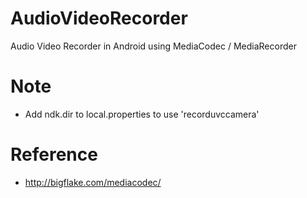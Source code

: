 # AudioVideoRecorder
Audio Video Recorder in Android using MediaCodec / MediaRecorder

# Note
* Add ndk.dir to local.properties to use 'recorduvccamera'

# Reference
* http://bigflake.com/mediacodec/